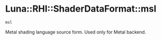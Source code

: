 # Luna::RHI::ShaderDataFormat::msl

```c++
msl
```

Metal shading language source form. Used only for Metal backend. 

